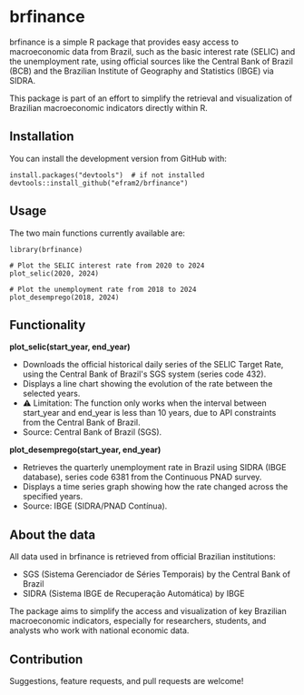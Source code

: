 # brfinance

brfinance is a simple R package that provides easy access to macroeconomic data from Brazil, such as the basic interest rate (SELIC) and the unemployment rate, using official sources like the Central Bank of Brazil (BCB) and the Brazilian Institute of Geography and Statistics (IBGE) via SIDRA.

This package is part of an effort to simplify the retrieval and visualization of Brazilian macroeconomic indicators directly within R.

## Installation

You can install the development version from GitHub with:

```
install.packages("devtools")  # if not installed
devtools::install_github("efram2/brfinance")
```

## Usage

The two main functions currently available are:

```
library(brfinance)

# Plot the SELIC interest rate from 2020 to 2024
plot_selic(2020, 2024)

# Plot the unemployment rate from 2018 to 2024
plot_desemprego(2018, 2024)

```

## Functionality

**plot_selic(start_year, end_year)**

* Downloads the official historical daily series of the SELIC Target Rate, using the Central Bank of Brazil's SGS system (series code 432).
* Displays a line chart showing the evolution of the rate between the selected years.
* ⚠️ Limitation: The function only works when the interval between start_year and end_year is less than 10 years, due to API constraints from the Central Bank of Brazil.
* Source: Central Bank of Brazil (SGS).

**plot_desemprego(start_year, end_year)**

* Retrieves the quarterly unemployment rate in Brazil using SIDRA (IBGE database), series code 6381 from the Continuous PNAD survey.
* Displays a time series graph showing how the rate changed across the specified years.
* Source: IBGE (SIDRA/PNAD Contínua).

## About the data

All data used in brfinance is retrieved from official Brazilian institutions:

* SGS (Sistema Gerenciador de Séries Temporais) by the Central Bank of Brazil
* SIDRA (Sistema IBGE de Recuperação Automática) by IBGE

The package aims to simplify the access and visualization of key Brazilian macroeconomic indicators, especially for researchers, students, and analysts who work with national economic data.

## Contribution

Suggestions, feature requests, and pull requests are welcome!

